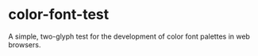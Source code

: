 # color-font-test

A simple, two-glyph test for the development of color font palettes in web browsers.
